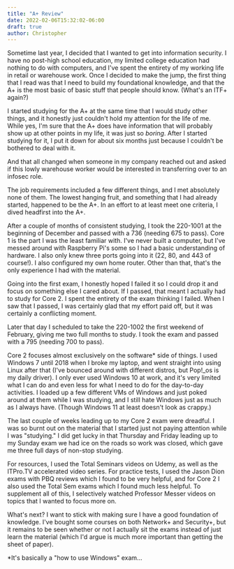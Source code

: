 ```yaml
---
title: "A+ Review"
date: 2022-02-06T15:32:02-06:00
draft: true
author: Christopher
---
```


Sometime last year, I decided that I wanted to get into information security. I have no post-high school education, my limited college education had nothing to do with computers, and I've spent the entirety of my working life in retail or warehouse work. Once I decided to make the jump, the first thing that I read was that I need to build my foundational knowledge, and that the A+ is the most basic of basic stuff that people should know. (What's an ITF+ again?)

I started studying for the A+ at the same time that I would study other things, and it honestly just couldn't hold my attention for the life of me. While yes, I'm sure that the A+ does have information that will probably show up at other points in my life, it was just so _boring_. After I started studying for it, I put it down for about six months just because I couldn't be bothered to deal with it.

And that all changed when someone in my company reached out and asked if this lowly warehouse worker would be interested in transferring over to an infosec role.

The job requirements included a few different things, and I met absolutely none of them. The lowest hanging fruit, and something that I had already started, happened to be the A+. In an effort to at least meet one criteria, I dived headfirst into the A+.

After a couple of months of consistent studying, I took the 220-1001 at the beginning of December and passed with a 736 (needing 675 to pass). Core 1 is the part I was the least familiar with. I've never built a computer, but I've messed around with Raspberry Pi's some so I had a basic understanding of hardware. I also only knew three ports going into it (22, 80, and 443 of course!). I also configured my own home router. Other than that, that's the only experience I had with the material.

Going into the first exam, I honestly hoped I failed it so I could drop it and focus on something else I cared about. If I passed, that meant I actually had to study for Core 2. I spent the entirety of the exam thinking I failed. When I saw that I passed, I was certainly glad that my effort paid off, but it was certainly a conflicting moment.

Later that day I scheduled to take the 220-1002 the first weekend of February, giving me two full months to study. I took the exam and passed with a 795 (needing 700 to pass).

Core 2 focuses almost exclusively on the software* side of things. I used Windows 7 until 2018 when I broke my laptop, and went straight into using Linux after that (I've bounced around with different distros, but Pop!_os is my daily driver). I only ever used Windows 10 at work, and it's very limited what I can do and even less for what I need to do for the day-to-day activities. I loaded up a few different VMs of Windows and just poked around at them while I was studying, and I still hate Windows just as much as I always have. (Though Windows 11 at least doesn't look as crappy.)

The last couple of weeks leading up to my Core 2 exam were dreadful. I was so burnt out on the material that I started just not paying attention while I was "studying." I did get lucky in that Thursday and Friday leading up to my Sunday exam we had ice on the roads so work was closed, which gave me three full days of non-stop studying. 

For resources, I used the Total Seminars videos on Udemy, as well as the ITPro.TV accelerated video series. For practice tests, I used the Jason Dion exams with PBQ reviews which I found to be very helpful, and for Core 2 I also used the Total Sem exams which I found much less helpful. To supplement all of this, I selectively watched Professor Messer videos on topics that I wanted to focus more on.

What's next?
I want to stick with making sure I have a good foundation of knowledge. I've bought some courses on both Network+ and Security+, but it remains to be seen whether or not I actually sit the exams instead of just learn the material (which I'd argue is much more important than getting the sheet of paper).



*It's basically a "how to use Windows" exam...